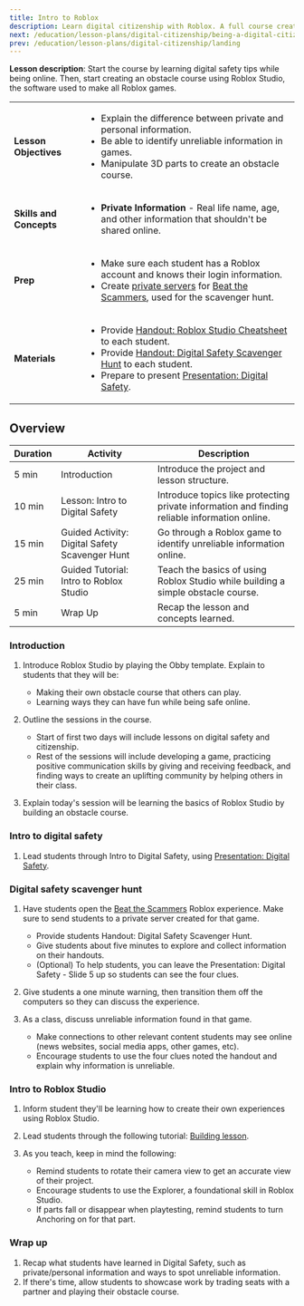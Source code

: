```yaml
---
title: Intro to Roblox
description: Learn digital citizenship with Roblox. A full course created for middle to high school students. This session introduces students to Roblox.
next: /education/lesson-plans/digital-citizenship/being-a-digital-citizen
prev: /education/lesson-plans/digital-citizenship/landing
---
```


**Lesson description**: Start the course by learning digital safety tips while being online. Then, start creating an obstacle course using Roblox Studio, the software used to make all Roblox games.

<table>
<tbody>
   <tr>
    <td><b>Lesson Objectives</b></td>
    <td>
      <ul>
        <li>Explain the difference between private and personal information.</li>
        <li>Be able to identify unreliable information in games. </li>
        <li>Manipulate 3D parts to create an obstacle course.</li>
        </ul>
      </td>
   </tr>
   <tr>
    <td><b>Skills and Concepts</b></td>
    <td>
    <ul>
    <li><b>Private Information</b> - Real life name, age, and other information that shouldn't be shared online. </li>
    </ul>
    </td>
   </tr>
   <tr>
    <td><b>Prep</b></td>
    <td>
    <ul>
    <li>Make sure each student has a Roblox account and knows their login information. </li>
    <li>Create <a href="../../../education/support/private-servers-for-classroom-use.md" target="_blank" rel="noopener">private servers</a> for <a href="https://www.roblox.com/games/5450795073/Digital-Safety-Scavenger-Hunt" target="_blank" rel="noopener">Beat the Scammers</a>, used for the scavenger hunt.</li>
    </ul>
    </td>
   </tr>

  <tr>
  <td><b>Materials</b></td>
  <td>
  <ul>
    <li>Provide <a href="../../../assets/education/handouts/introToStudio-cheatsheet.pdf">Handout: Roblox Studio Cheatsheet</a> to each student. </li>
    <li>Provide <a href="../../../assets/education/handouts/digital-safety-scavenger.pdf">Handout: Digital Safety Scavenger Hunt</a> to each student.</li>
    <li>Prepare to present <a href="../../../assets/education/handouts/digital-safety-presentation.pptx">Presentation: Digital Safety</a>.</li>
  </ul>
  </td>
  </tr>

</tbody>
</table>

## Overview

<table>
  <thead>
    <tr>
      <th>Duration</th>
      <th>Activity</th>
      <th>Description </th>
    </tr>
  </thead>
  <tbody>
    <tr>
      <td>5 min</td>
      <td>Introduction</td>
      <td>Introduce the project and lesson structure.</td>
    </tr>
    <tr>
      <td>10 min</td>
      <td>Lesson: Intro to Digital Safety</td>
      <td>Introduce topics like protecting private information and finding reliable information online. </td>
    </tr>
    <tr>
      <td>15 min</td>
      <td>Guided Activity: Digital Safety Scavenger Hunt</td>
      <td>Go through a Roblox game to identify unreliable information online.</td>
    </tr>
    <tr>
      <td>25 min</td>
      <td>Guided Tutorial: Intro to Roblox Studio</td>
      <td>Teach the basics of using Roblox Studio while building a simple obstacle course.</td>
    </tr>
    <tr>
      <td>5 min</td>
      <td>Wrap Up</td>
      <td>Recap the lesson and concepts learned.</td>
    </tr>
  </tbody>
</table>

### Introduction

1. Introduce Roblox Studio by playing the Obby template. Explain to students that they will be:

   - Making their own obstacle course that others can play.
   - Learning ways they can have fun while being safe online.

2. Outline the sessions in the course.
   - Start of first two days will include lessons on digital safety and citizenship.
   - Rest of the sessions will include developing a game, practicing positive communication skills by giving and receiving feedback, and finding ways to create an uplifting community by helping others in their class.
3. Explain today's session will be learning the basics of Roblox Studio by building an obstacle course.

### Intro to digital safety

1. Lead students through Intro to Digital Safety, using <a href="../../../assets/education/handouts/digital-safety-presentation.pptx">Presentation: Digital Safety</a>.

### Digital safety scavenger hunt

1. Have students open the <a href="https://www.roblox.com/games/5450795073/Digital-Safety-Scavenger-Hunt" target="_blank" rel="noopener">Beat the Scammers</a> Roblox experience. Make sure to send students to a private server created for that game.

   - Provide students Handout: Digital Safety Scavenger Hunt.
   - Give students about five minutes to explore and collect information on their handouts.
   - (Optional) To help students, you can leave the Presentation: Digital Safety - Slide 5 up so students can see the four clues.

2. Give students a one minute warning, then transition them off the computers so they can discuss the experience.
3. As a class, discuss unreliable information found in that game.

   - Make connections to other relevant content students may see online (news websites, social media apps, other games, etc).
   - Encourage students to use the four clues noted the handout and explain why information is unreliable.

### Intro to Roblox Studio

1. Inform student they'll be learning how to create their own experiences using Roblox Studio.

2. Lead students through the following tutorial: <a href="../../../tutorials/curriculums/building/index.md" target="_blank" rel="noopener">Building lesson</a>.

3. As you teach, keep in mind the following:

   - Remind students to rotate their camera view to get an accurate view of their project.
   - Encourage students to use the Explorer, a foundational skill in Roblox Studio.
   - If parts fall or disappear when playtesting, remind students to turn Anchoring on for that part.

### Wrap up

1. Recap what students have learned in Digital Safety, such as private/personal information and ways to spot unreliable information.
2. If there's time, allow students to showcase work by trading seats with a partner and playing their obstacle course.
